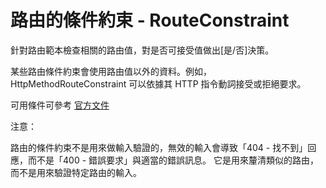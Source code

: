 # 路由的條件約束 - RouteConstraint 

針對路由範本檢查相關的路由值，對是否可接受值做出[是/否]決策。

某些路由條件約束會使用路由值以外的資料。例如，HttpMethodRouteConstraint 可以依據其 HTTP 指令動詞接受或拒絕要求。

可用條件可參考 [官方文件](https://docs.microsoft.com/en-us/aspnet/core/fundamentals/routing?view=aspnetcore-2.1#route-constraint-reference)

注意：

路由的條件約束不是用來做輸入驗證的，無效的輸入會導致「404 - 找不到」回應，而不是「400 - 錯誤要求」與適當的錯誤訊息。 它是用來釐清類似的路由，而不是用來驗證特定路由的輸入。